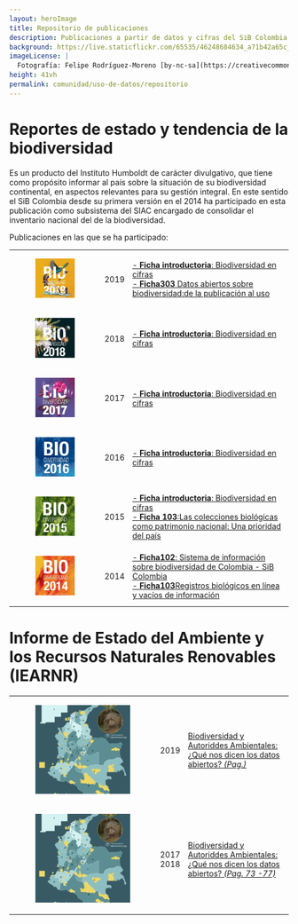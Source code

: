 ```yaml
---
layout: heroImage
title: Repositorio de publicaciones
description: Publicaciones a partir de datos y cifras del SiB Colombia
background: https://live.staticflickr.com/65535/46248684634_a71b42a65c_b.jpg
imageLicense: |
  Fotografía: Felipe Rodríguez-Moreno [by-nc-sa](https://creativecommons.org/licenses/by-nc-sa/3.0/) vía [flikr](https://www.flickr.com/photos/feliperodriguez90/)
height: 41vh
permalink: comunidad/uso-de-datos/repositorio
---
```



# Reportes de estado y tendencia de la biodiversidad

Es un producto del Instituto Humboldt de carácter divulgativo, que tiene como propósito informar al país sobre la situación de su biodiversidad continental, en aspectos relevantes para su gestión integral. En este sentido el SiB Colombia desde su primera versión en el 2014 ha participado en esta publicación como subsistema del SIAC encargado de consolidar el inventario nacional del  de la biodiversidad.

Publicaciones en las que se ha participado:

|           |            |              |
|-----------|------------| -------------|
|<figure class="image is-128x128"><img class="is-rounded" src="/comunidad/usodedatos/images/portadaRET-2019.jpg"></figure> |2019| <a href="http://reporte.humboldt.org.co/biodiversidad/2019/" target="_blank">- **Ficha introductoria**: Biodiversidad en cifras</a> <br> <a href="http://reporte.humboldt.org.co/biodiversidad/2019/cap3/303/" target="_blank">- **Ficha303** Datos abiertos sobre biodiversidad:de la publicación al uso</a>|
|<figure class="image is-128x128"><img class="is-rounded" src="/comunidad/usodedatos/images/portadaRET-2018.jpg"></figure> |2018| <a href="http://reporte.humboldt.org.co/biodiversidad/2018/" target="_blank">- **Ficha introductoria**: Biodiversidad en cifras</a> |
|<figure class="image is-128x128"><img class="is-rounded" src="/comunidad/usodedatos/images/portadaRET-2017.jpg"></figure> |2017| <a href="http://reporte.humboldt.org.co/biodiversidad/2017/" target="_blank">- **Ficha introductoria**: Biodiversidad en cifras</a> |
|<figure class="image is-128x128"><img class="is-rounded" src="/comunidad/usodedatos/images/portadaRET-2016.jpg"></figure> |2016| <a href="http://reporte.humboldt.org.co/biodiversidad/2016/" target="_blank">- **Ficha introductoria**: Biodiversidad en cifras</a> |
|<figure class="image is-128x128"><img class="is-rounded" src="/comunidad/usodedatos/images/portadaRET-2015.jpg"></figure> |2015| <a href="http://reporte.humboldt.org.co/biodiversidad/2015/" target="_blank">- **Ficha introductoria**: Biodiversidad en cifras</a> <br> <a href="http://reporte.humboldt.org.co/biodiversidad/2015/cap1/101/#seccion1" target="_blank">- **Ficha 103**:Las colecciones biológicas como patrimonio nacional: Una prioridad del país</a> |
|<figure class="image is-128x128"><img class="is-rounded" src="/comunidad/usodedatos/images/portadaRET-2014.jpg"></figure> |2014| <a href="http://reporte.humboldt.org.co/biodiversidad/2014/cap1/102/#seccion1" target="_blank">- **Ficha102**: Sistema de información sobre biodiversidad de Colombia - SiB Colombia</a> <br> <a href="http://reporte.humboldt.org.co/biodiversidad/2014/cap1/103/#seccion1" target="_blank">- **Ficha103**Registros biológicos en línea y vacíos de información</a>|



# Informe de Estado del Ambiente y los Recursos Naturales Renovables (IEARNR) 

|           |            |              |
|-----------|------------| -------------|
|<figure class="image is-128x128"><img class="is-rounded" src="/comunidad/usodedatos/images/IEARN.png"></figure> |2019| <a href="" target="_blank">Biodiversidad y Autoriddes Ambientales: ¿Qué nos dicen los datos abiertos? _(Pag.)_</a> |
|<figure class="image is-128x128"><img class="is-rounded" src="/comunidad/usodedatos/images/IEARN.png"></figure> |2017 <br> 2018| <a href="http://reporte.humboldt.org.co/biodiversidad/2014/" target="_blank">Biodiversidad y Autoriddes Ambientales: ¿Qué nos dicen los datos abiertos? _(Pag. 73 -77)_</a> |
